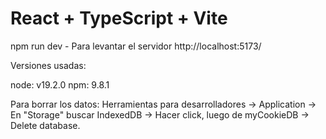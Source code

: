 # React + TypeScript + Vite

npm run dev - Para levantar el servidor http://localhost:5173/

Versiones usadas:

node: v19.2.0
npm: 9.8.1

Para borrar los datos: Herramientas para desarrolladores -> Application -> En "Storage" buscar IndexedDB -> Hacer click, luego de myCookieDB -> Delete database.